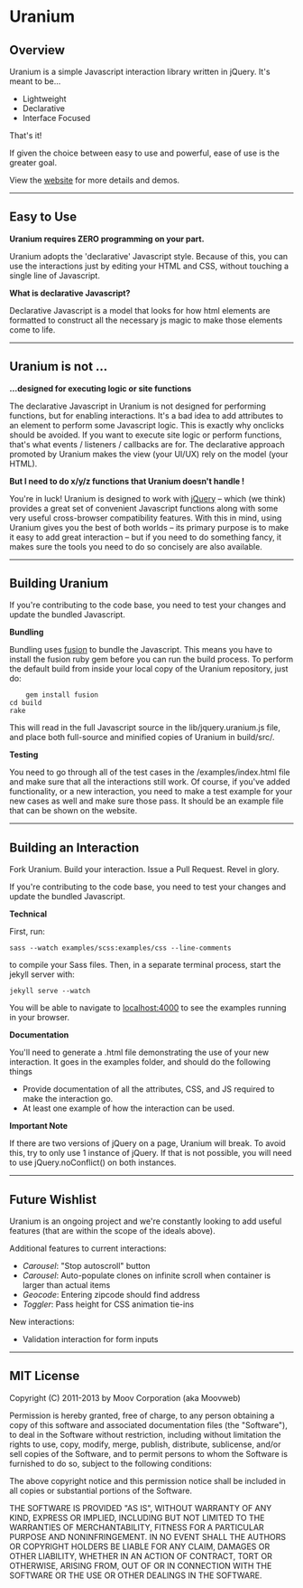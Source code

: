 # Uranium

## Overview

Uranium is a simple Javascript interaction library written in jQuery. It's meant to be...

-  Lightweight
-  Declarative
-  Interface Focused

That's it!

If given the choice between easy to use and powerful, ease of use is the greater goal. 

View the [website](http://uranium.io/) for more details and demos.


---

## Easy to Use

**Uranium requires ZERO programming on your part.**

Uranium adopts the 'declarative' Javascript style. Because of this, you can use the interactions just by editing your HTML and CSS, without touching a single line of Javascript.

**What is declarative Javascript?**

Declarative Javascript is a model that looks for how html elements are formatted to construct all the necessary js magic to make those elements come to life. 

---


## Uranium is not ...

**...designed for executing logic or site functions**

The declarative Javascript in Uranium is not designed for performing functions, but for enabling interactions. It's a bad idea to add attributes to an element to perform some Javascript logic. This is exactly why onclicks should be avoided. If you want to execute site logic or perform functions, that's what events / listeners / callbacks are for. The declarative approach promoted by Uranium makes the view (your UI/UX) rely on the model (your HTML). 

**But I need to do x/y/z functions that Uranium doesn't handle !**

You're in luck! Uranium is designed to work with [jQuery](http://www.jquery.com) – which (we think) provides a great set of convenient Javascript functions along with some very useful cross-browser compatibility features. With this in mind, using Uranium gives you the best of both worlds – its primary purpose is to make it easy to add great interaction – but if you need to do something fancy, it makes sure the tools you need to do so concisely are also available.


---

## Building Uranium

If you're contributing to the code base, you need to test your changes and update the bundled Javascript.

**Bundling**

Bundling uses [fusion](http://rubygems.org/gems/fusion) to bundle the Javascript. This means you have to install the fusion ruby gem before you can run the build process. To perform the default build from inside your local copy of the Uranium repository, just do:
		
		gem install fusion
    cd build
    rake

This will read in the full Javascript source in the lib/jquery.uranium.js file, and place both full-source and minified copies of Uranium in build/src/.

**Testing**

You need to go through all of the test cases in the /examples/index.html file and make sure that all the interactions still work. Of course, if you've added functionality, or a new interaction, you need to make a test example for your new cases as well and make sure those pass. It should be an example file that can be shown on the website.

---

## Building an Interaction

Fork Uranium. Build your interaction. Issue a Pull Request. Revel in glory.

If you're contributing to the code base, you need to test your changes and update the bundled Javascript.

**Technical**

First, run:

`sass --watch examples/scss:examples/css --line-comments`

to compile your Sass files. Then, in a separate terminal process, start the jekyll server with:

`jekyll serve --watch`

You will be able to navigate to [localhost:4000](localhost:4000) to see the examples running in your browser.

**Documentation**

You'll need to generate a .html file demonstrating the use of your new interaction. It goes in the examples folder, and should do the following things

* Provide documentation of all the attributes, CSS, and JS required to make the interaction go.
* At least one example of how the interaction can be used.

**Important Note**

If there are two versions of jQuery on a page, Uranium will break.  To avoid this, try to only use 1 instance of jQuery. If that is not possible, you will need to use jQuery.noConflict() on both instances.

---

## Future Wishlist

Uranium is an ongoing project and we're constantly looking to add useful features (that are within the scope of the ideals above).

Additional features to current interactions:

  - *Carousel*: "Stop autoscroll" button 
  - *Carousel*: Auto-populate clones on infinite scroll when container is larger than actual items
  - *Geocode*: Entering zipcode should find address
  - *Toggler*: Pass height for CSS animation tie-ins

New interactions:

  - Validation interaction for form inputs

---

## MIT License

Copyright (C) 2011-2013 by Moov Corporation (aka Moovweb)

Permission is hereby granted, free of charge, to any person obtaining a copy of this software and associated documentation files (the "Software"), to deal in the Software without restriction, including without limitation the rights to use, copy, modify, merge, publish, distribute, sublicense, and/or sell copies of the Software, and to permit persons to whom the Software is furnished to do so, subject to the following conditions:

The above copyright notice and this permission notice shall be included in all copies or substantial portions of the Software.

THE SOFTWARE IS PROVIDED "AS IS", WITHOUT WARRANTY OF ANY KIND, EXPRESS OR IMPLIED, INCLUDING BUT NOT LIMITED TO THE WARRANTIES OF MERCHANTABILITY, FITNESS FOR A PARTICULAR PURPOSE AND NONINFRINGEMENT. IN NO EVENT SHALL THE AUTHORS OR COPYRIGHT HOLDERS BE LIABLE FOR ANY CLAIM, DAMAGES OR OTHER LIABILITY, WHETHER IN AN ACTION OF CONTRACT, TORT OR OTHERWISE, ARISING FROM, OUT OF OR IN CONNECTION WITH THE SOFTWARE OR THE USE OR OTHER DEALINGS IN THE SOFTWARE.
